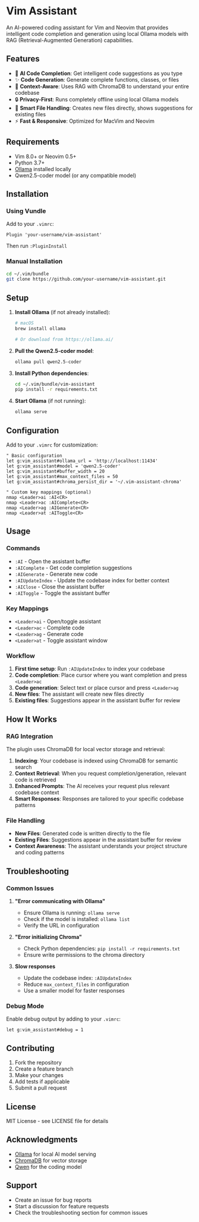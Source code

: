 # Vim Assistant

An AI-powered coding assistant for Vim and Neovim that provides intelligent code completion and generation using local Ollama models with RAG (Retrieval-Augmented Generation) capabilities.

## Features

- 🤖 **AI Code Completion**: Get intelligent code suggestions as you type
- ✨ **Code Generation**: Generate complete functions, classes, or files
- 🧠 **Context-Aware**: Uses RAG with ChromaDB to understand your entire codebase
- 🔒 **Privacy-First**: Runs completely offline using local Ollama models
- 🎯 **Smart File Handling**: Creates new files directly, shows suggestions for existing files
- ⚡ **Fast & Responsive**: Optimized for MacVim and Neovim

## Requirements

- Vim 8.0+ or Neovim 0.5+
- Python 3.7+
- [Ollama](https://ollama.ai/) installed locally
- Qwen2.5-coder model (or any compatible model)

## Installation

### Using Vundle

Add to your `.vimrc`:

```vim
Plugin 'your-username/vim-assistant'
```

Then run `:PluginInstall`

### Manual Installation

```bash
cd ~/.vim/bundle
git clone https://github.com/your-username/vim-assistant.git
```

## Setup

1. **Install Ollama** (if not already installed):
   ```bash
   # macOS
   brew install ollama
   
   # Or download from https://ollama.ai/
   ```

2. **Pull the Qwen2.5-coder model**:
   ```bash
   ollama pull qwen2.5-coder
   ```

3. **Install Python dependencies**:
   ```bash
   cd ~/.vim/bundle/vim-assistant
   pip install -r requirements.txt
   ```

4. **Start Ollama** (if not running):
   ```bash
   ollama serve
   ```

## Configuration

Add to your `.vimrc` for customization:

```vim
" Basic configuration
let g:vim_assistant#ollama_url = 'http://localhost:11434'
let g:vim_assistant#model = 'qwen2.5-coder'
let g:vim_assistant#buffer_width = 20
let g:vim_assistant#max_context_files = 50
let g:vim_assistant#chroma_persist_dir = '~/.vim-assistant-chroma'

" Custom key mappings (optional)
nmap <Leader>ai :AI<CR>
nmap <Leader>ac :AIComplete<CR>
nmap <Leader>ag :AIGenerate<CR>
nmap <Leader>at :AIToggle<CR>
```

## Usage

### Commands

- `:AI` - Open the assistant buffer
- `:AIComplete` - Get code completion suggestions
- `:AIGenerate` - Generate new code
- `:AIUpdateIndex` - Update the codebase index for better context
- `:AIClose` - Close the assistant buffer
- `:AIToggle` - Toggle the assistant buffer

### Key Mappings

- `<Leader>ai` - Open/toggle assistant
- `<Leader>ac` - Complete code
- `<Leader>ag` - Generate code
- `<Leader>at` - Toggle assistant window

### Workflow

1. **First time setup**: Run `:AIUpdateIndex` to index your codebase
2. **Code completion**: Place cursor where you want completion and press `<Leader>ac`
3. **Code generation**: Select text or place cursor and press `<Leader>ag`
4. **New files**: The assistant will create new files directly
5. **Existing files**: Suggestions appear in the assistant buffer for review

## How It Works

### RAG Integration

The plugin uses ChromaDB for local vector storage and retrieval:

1. **Indexing**: Your codebase is indexed using ChromaDB for semantic search
2. **Context Retrieval**: When you request completion/generation, relevant code is retrieved
3. **Enhanced Prompts**: The AI receives your request plus relevant codebase context
4. **Smart Responses**: Responses are tailored to your specific codebase patterns

### File Handling

- **New Files**: Generated code is written directly to the file
- **Existing Files**: Suggestions appear in the assistant buffer for review
- **Context Awareness**: The assistant understands your project structure and coding patterns

## Troubleshooting

### Common Issues

1. **"Error communicating with Ollama"**
   - Ensure Ollama is running: `ollama serve`
   - Check if the model is installed: `ollama list`
   - Verify the URL in configuration

2. **"Error initializing Chroma"**
   - Check Python dependencies: `pip install -r requirements.txt`
   - Ensure write permissions to the chroma directory

3. **Slow responses**
   - Update the codebase index: `:AIUpdateIndex`
   - Reduce `max_context_files` in configuration
   - Use a smaller model for faster responses

### Debug Mode

Enable debug output by adding to your `.vimrc`:

```vim
let g:vim_assistant#debug = 1
```

## Contributing

1. Fork the repository
2. Create a feature branch
3. Make your changes
4. Add tests if applicable
5. Submit a pull request

## License

MIT License - see LICENSE file for details

## Acknowledgments

- [Ollama](https://ollama.ai/) for local AI model serving
- [ChromaDB](https://www.trychroma.com/) for vector storage
- [Qwen](https://github.com/QwenLM/Qwen) for the coding model

## Support

- Create an issue for bug reports
- Start a discussion for feature requests
- Check the troubleshooting section for common issues
